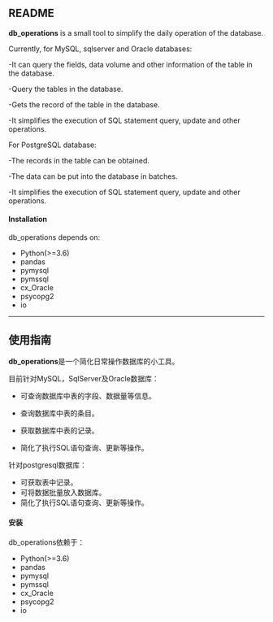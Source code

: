 ## **README**



**db_operations** is a small tool to simplify the daily operation of the database.

Currently, for MySQL, sqlserver and Oracle databases:

-It can query the fields, data volume and other information of the table in the database.

-Query the tables in the database.

-Gets the record of the table in the database.

-It simplifies  the execution of SQL statement query, update and other operations.

For PostgreSQL database:

-The records in the table can be obtained.

-The data can be put into the database in batches.

-It simplifies the execution of SQL statement query, update and other operations.

#### Installation

db_operations  depends on:
- Python(>=3.6)
- pandas
- pymysql
- pymssql
- cx_Oracle
- psycopg2
- io

---

## **使用指南**



**db_operations**是一个简化日常操作数据库的小工具。

目前针对MySQL，SqlServer及Oracle数据库：

- 可查询数据库中表的字段、数据量等信息。

- 查询数据库中表的条目。

- 获取数据库中表的记录。

- 简化了执行SQL语句查询、更新等操作。

针对postgresql数据库：
- 可获取表中记录。
- 可将数据批量放入数据库。
- 简化了执行SQL语句查询、更新等操作。

#### 安装

db_operations依赖于：

- Python(>=3.6)
- pandas
- pymysql
- pymssql
- cx_Oracle
- psycopg2
- io


